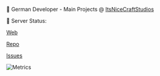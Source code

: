 👋 German Developer - Main Projects @ [ItsNiceCraftStudios](https://github.com/itsnicecraftstudios)


📡 Server Status: 

[Web](https://status.itsnicecraft.eu) 

[Repo](https://github.com/itsnicecraft/status) 

[Issues](https://github.com/itsnicecraft/status/issues)


![Metrics](https://github-readme-stats.vercel.app/api?username=itsnicecraft&count_private=true&show_icons=true&theme=algolia)
